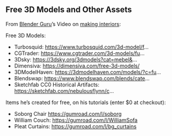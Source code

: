 ## Free 3D Models and Other Assets

From [Blender Guru](https://www.blenderguru.com)’s Video on [making interiors](https://m.youtube.com/watch?feature=youtu.be&v=wrzSrjAY69c):

Free 3D Models:
 * Turbosquid:  https://www.turbosquid.com/3d-model/f...
 * CGTrader:  https://www.cgtrader.com/3d-models/fu...
 * 3Dsky:  https://3dsky.org/3dmodels?cat=mebel&...
 * Dimensiva:  https://dimensiva.com/free-3d-models/
 * 3DModelHaven:  https://3dmodelhaven.com/models/?c=fu...
 * Blendswap:  https://www.blendswap.com/blends/cate...
 * Sketchfab CC0 Historical Artifacts:  https://sketchfab.com/nebulousflynn/c...

Items he’s created for free, on his tutorials (enter $0 at checkout):
 * Soborg Chair  https://gumroad.com/l/soborg
 * William Couch:  https://gumroad.com/l/WilliamSofa
 * Pleat Curtains:  https://gumroad.com/l/bg_curtains